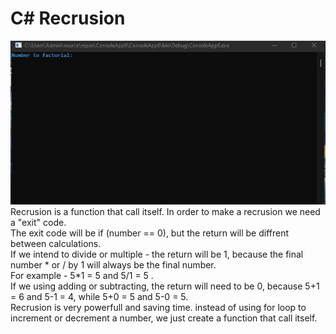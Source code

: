 # C# Recrusion

<img src="Example.gif">
<br>
Recrusion is a function that call itself. In order to make a recrusion we need a "exit" code. 
<br>
The exit code will be if (number == 0), but the return will be diffrent between calculations.
<br>
If we intend to divide or multiple - the return will be 1, because the final number * or / by 1 will always be the final number.
<br>
For example - 5*1 = 5 and 5/1 = 5 .
<br>
If we using adding or subtracting, the return will need to be 0, because 5+1 = 6 and 5-1 = 4, while 5+0 = 5 and 5-0 = 5.
<br>
Recrusion is very powerfull and saving time. instead of using for loop to increment or decrement a number, we just create a function that call itself.

